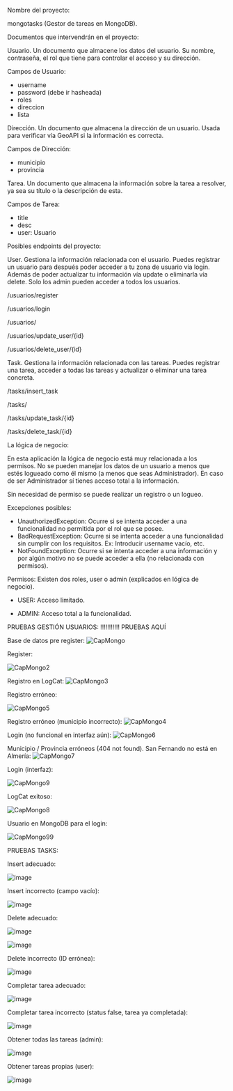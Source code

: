 Nombre del proyecto: 

mongotasks (Gestor de tareas en MongoDB).


Documentos que intervendrán en el proyecto:

Usuario. Un documento que almacene los datos del usuario. Su nombre, contraseña, el rol que tiene para controlar el acceso y su dirección.

Campos de Usuario: 
- username
- password (debe ir hasheada)
- roles
- direccion
- lista<Tarea>

Dirección. Un documento que almacena la dirección de un usuario. Usada para verificar vía GeoAPI si la información es correcta.

Campos de Dirección:
- municipio
- provincia

Tarea. Un documento que almacena la información sobre la tarea a resolver, ya sea su título o la descripción de esta. 

Campos de Tarea:
- title
- desc
- user: Usuario


Posibles endpoints del proyecto:

User. Gestiona la información relacionada con el usuario. Puedes registrar un usuario para después poder acceder a tu zona de usuario vía login. Además de poder actualizar tu información vía update o eliminarla vía delete. Solo los admin pueden acceder a todos los usuarios.

/usuarios/register 

/usuarios/login

/usuarios/

/usuarios/update_user/{id}

/usuarios/delete_user/{id}

Task. Gestiona la información relacionada con las tareas. Puedes registrar una tarea, acceder a todas las tareas y actualizar o eliminar una tarea concreta.

/tasks/insert_task

/tasks/

/tasks/update_task/{id}

/tasks/delete_task/{id}

La lógica de negocio:

En esta aplicación la lógica de negocio está muy relacionada a los permisos. No se pueden manejar los datos de un usuario a menos que estés logueado como él mismo (a menos que seas Administrador). En caso de ser Administrador sí tienes acceso total a la información. 

Sin necesidad de permiso se puede realizar un registro o un logueo.

Excepciones posibles:

- UnauthorizedException: Ocurre si se intenta acceder a una funcionalidad no permitida por el rol que se posee.
- BadRequestException: Ocurre si se intenta acceder a una funcionalidad sin cumplir con los requisitos. Ex: Introducir username vacío, etc.
- NotFoundException: Ocurre si se intenta acceder a una información y por algún motivo no se puede acceder a ella (no relacionada con permisos).

Permisos:
Existen dos roles, user o admin (explicados en lógica de negocio).

- USER: Acceso limitado. 

- ADMIN: Acceso total a la funcionalidad.


PRUEBAS GESTIÓN USUARIOS: !!!!!!!!!!! PRUEBAS AQUÍ

Base de datos pre register:
![CapMongo](https://github.com/user-attachments/assets/96024f1c-35b7-47c7-9e9d-52e8acd62690)


Register:

![CapMongo2](https://github.com/user-attachments/assets/d6b9a2c6-e023-4840-bbc3-d922d52d25c8)


Registro en LogCat:
![CapMongo3](https://github.com/user-attachments/assets/8a99977a-83e7-469b-aaf1-e9d3829f2bf7)

Registro erróneo:

![CapMongo5](https://github.com/user-attachments/assets/361e9ca2-4d2f-4ff9-aecf-58e210d89554)

Registro erróneo (municipio incorrecto):
![CapMongo4](https://github.com/user-attachments/assets/a4dbec8d-1886-42ac-b81b-0ab0ec9d8969)


Login (no funcional en interfaz aún):
![CapMongo6](https://github.com/user-attachments/assets/2525e572-5838-4574-bd21-5c16106a4ac0)


Municipio / Provincia erróneos (404 not found). San Fernando no está en Almería:
![CapMongo7](https://github.com/user-attachments/assets/89180d38-6ed3-4204-abd8-e405c4e8c22f)

Login (interfaz):

![CapMongo9](https://github.com/user-attachments/assets/1655ec8b-ce11-4c24-a50b-c76b096f0de5)


LogCat exitoso:


![CapMongo8](https://github.com/user-attachments/assets/d97097ae-6fb1-4faa-a6c7-d9af95caef14)


Usuario en MongoDB para el login:

![CapMongo99](https://github.com/user-attachments/assets/e076904d-0008-4c61-a987-5b0fa45aefbc)


PRUEBAS TASKS:

Insert adecuado:

![image](https://github.com/user-attachments/assets/3f458447-a18f-4ead-9628-1329cbd1d5d6)

Insert incorrecto (campo vacío):

![image](https://github.com/user-attachments/assets/cbc004a1-a8f5-4337-b345-aaa3543cd810)

Delete adecuado:

![image](https://github.com/user-attachments/assets/b0eb7e05-b3c1-4815-b134-0bbeb803b335)


![image](https://github.com/user-attachments/assets/1f8dd18d-c43d-42c5-b849-0d0ff859a943)


Delete incorrecto (ID errónea):

![image](https://github.com/user-attachments/assets/43dc8950-bbd5-465d-9a81-a4c92c82b3e2)

Completar tarea adecuado:

![image](https://github.com/user-attachments/assets/f20f313a-5af8-4aaa-84b2-9de0097f0af4)


Completar tarea incorrecto (status false, tarea ya completada):

![image](https://github.com/user-attachments/assets/f71060e3-a07f-4752-8f07-18c5dd8e1e1a)

Obtener todas las tareas (admin):

![image](https://github.com/user-attachments/assets/e80e9972-18c7-4362-9576-88979e1ba2c0)

Obtener tareas propias (user):

![image](https://github.com/user-attachments/assets/26f53498-f8c0-4f15-a54e-f16c609a671c)
